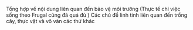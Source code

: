 Tổng hợp về nội dung liên quan đến bảo vệ môi trường (Thực tế chỉ việc sống theo Frugal cũng đã quá đủ )
  Các chủ đề linh tinh liên quan đến trồng cây, thực vật và vô vàn các thứ khác